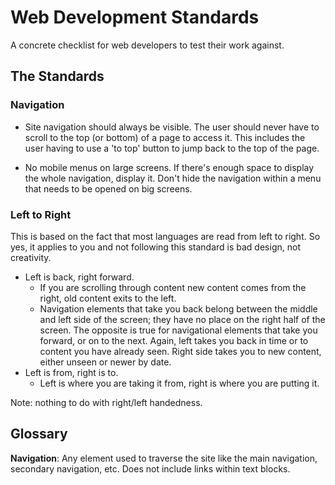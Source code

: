 # Web Development Standards

A concrete checklist for web developers to test their work against.

## The Standards

### Navigation
- Site navigation should always be visible. The user should never have to scroll to the top (or bottom) of a page to access it. This includes the user having to use a 'to top' button to jump back to the top of the page.

- No mobile menus on large screens. If there's enough space to display the whole navigation, display it. Don't hide the navigation within a menu that needs to be opened on big screens.

### Left to Right
This is based on the fact that most languages are read from left to right. So yes, it applies to you and not following this standard is bad design, not creativity.
- Left is back, right forward.
  - If you are scrolling through content new content comes from the right, old content exits to the left.
  - Navigation elements that take you back belong between the middle and left side of the screen; they have no place on the right half of the screen. The opposite is true for navigational elements that take you forward, or on to the next. Again, left takes you back in time or to content you have already seen. Right side takes you to new content, either unseen or newer by date.
- Left is from, right is to.
  - Left is where you are taking it from, right is where you are putting it.

Note: nothing to do with right/left handedness.

## Glossary
**Navigation**: Any element used to traverse the site like the main navigation, secondary navigation, etc. Does not include links within text blocks.